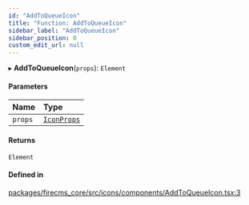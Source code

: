 ```yaml
---
id: "AddToQueueIcon"
title: "Function: AddToQueueIcon"
sidebar_label: "AddToQueueIcon"
sidebar_position: 0
custom_edit_url: null
---
```


▸ **AddToQueueIcon**(`props`): `Element`

#### Parameters

| Name | Type |
| :------ | :------ |
| `props` | [`IconProps`](../types/IconProps.md) |

#### Returns

`Element`

#### Defined in

[packages/firecms_core/src/icons/components/AddToQueueIcon.tsx:3](https://github.com/FireCMSco/firecms/blob/d45f3739/packages/firecms_core/src/icons/components/AddToQueueIcon.tsx#L3)
